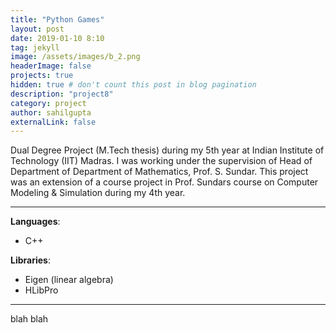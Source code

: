 ```yaml
---
title: "Python Games"
layout: post
date: 2019-01-10 8:10
tag: jekyll
image: /assets/images/b_2.png
headerImage: false
projects: true
hidden: true # don't count this post in blog pagination
description: "project8"
category: project
author: sahilgupta
externalLink: false
---
```


Dual Degree Project (M.Tech thesis) during my 5th year at Indian Institute of Technology (IIT) Madras. I was working under the supervision of Head of Department of Department of Mathematics, Prof. S. Sundar. This project was an extension of a course project in Prof. Sundars course on Computer Modeling & Simulation during my 4th year.

---

**Languages**: 
- C++

**Libraries**: 
- Eigen (linear algebra)
- HLibPro

---

blah blah